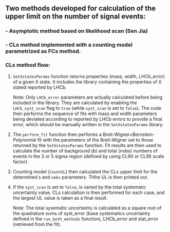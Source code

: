 ## Two methods developed for calculation of the upper limit on the number of signal events:
### - Asymptotic method based on likelihood scan (Sen Jia)
### - CLs method implemented with a counting model parametrized as FCs method.

### CLs method flow:
1. `SetXstatesParams` function returns properties (mass, width, LHCb_error) of a given X state. It includes the library containing the properties of X stated reported by LHCb.

    Note: Only `LHCb_error` parameters are actually calculated before being included in the library. They are calculated by enabling the `LHCb_syst_scan` flag to `true` (while `syst_scan` is set to `false`). The code then performs the sequence of fits with mass and width parameters being deviated according to reported by LHCb errors to provide a final error, which should be manually written in the `SetXstatesParams` library.

2. The `perform_fit` function then performs a Breit-Wigner+Bernstein-Polynomial fit with the parameters of the Breit-Wigner set to those returned by the `SetXstatesParams` function. Fit results are then used to calculate the number of background (b) and total (nobs) numbers of events in the 3 or 5 sigma region (defined by using CL90 or CL95 scale factor).

3. Counting model (`CountUL`) then calculated the CLs upper limit for the determined `b` and `nobs` parameters. THhe UL is then printed out.

4. If the `syst_scan` is set to `false`, is varied by the total systematic uncertainty value. CLs calculation is then performed for each  case, and the largest UL value is taken as a final result.

    Note: The total sysematic uncertainty is calculated as a square root of the quadrature sums of syst_error (base systematics uncertainty defined in the `run_both_methods` function), LHCb_error and stat_error (retrieved from the fit). 
